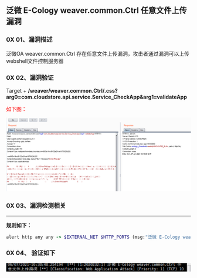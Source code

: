 ## 泛微 E-Cology weaver.common.Ctrl 任意文件上传漏洞

### 0X 01、漏洞描述

泛微OA weaver.common.Ctrl 存在任意文件上传漏洞，攻击者通过漏洞可以上传webshell文件控制服务器

### 0X 02、漏洞验证

Target + **/weaver/weaver.common.Ctrl/.css?arg0=com.cloudstore.api.service.Service_CheckApp&arg1=validateApp**

<font color=red >如下图：</font>

![image-20210712152927488](image/image-20210712152927488.png)

### 0X 03、漏洞检测相关

****

**规则如下：**

```ruby
alert http any any -> $EXTERNAL_NET $HTTP_PORTS (msg:"泛微 E-Cology weaver.common.Ctrl 任意文件上传漏洞"; flow:established,to_server; content:"weaver.common.Ctrl"; http_uri; nocase; content:"validateApp"; http_uri; nocase; pcre:"/com\.cloudstore\.api\.service\.\w+/iU"; pcre:"/arg[0|1]/iU";classtype:web-application-attack; sid:2020232; rev:1;)
```

### 0X 04、 验证如下

![image-20210709140314647](image/image-20210709140314647.png)